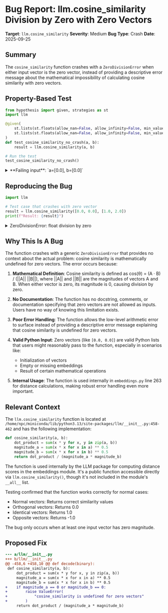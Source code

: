 # Bug Report: llm.cosine_similarity Division by Zero with Zero Vectors

**Target**: `llm.cosine_similarity`
**Severity**: Medium
**Bug Type**: Crash
**Date**: 2025-09-25

## Summary

The `cosine_similarity` function crashes with a `ZeroDivisionError` when either input vector is the zero vector, instead of providing a descriptive error message about the mathematical impossibility of calculating cosine similarity with zero vectors.

## Property-Based Test

```python
from hypothesis import given, strategies as st
import llm

@given(
    st.lists(st.floats(allow_nan=False, allow_infinity=False, min_value=-1e10, max_value=1e10), min_size=1),
    st.lists(st.floats(allow_nan=False, allow_infinity=False, min_value=-1e10, max_value=1e10), min_size=1)
)
def test_cosine_similarity_no_crash(a, b):
    result = llm.cosine_similarity(a, b)

# Run the test
test_cosine_similarity_no_crash()
```

<details>

<summary>
**Failing input**: `a=[0.0], b=[0.0]`
</summary>
```
Traceback (most recent call last):
  File "/home/npc/pbt/agentic-pbt/worker_/9/hypo.py", line 12, in <module>
    test_cosine_similarity_no_crash()
    ~~~~~~~~~~~~~~~~~~~~~~~~~~~~~~~^^
  File "/home/npc/pbt/agentic-pbt/worker_/9/hypo.py", line 5, in test_cosine_similarity_no_crash
    st.lists(st.floats(allow_nan=False, allow_infinity=False, min_value=-1e10, max_value=1e10), min_size=1),
               ^^^
  File "/home/npc/miniconda/lib/python3.13/site-packages/hypothesis/core.py", line 2124, in wrapped_test
    raise the_error_hypothesis_found
  File "/home/npc/pbt/agentic-pbt/worker_/9/hypo.py", line 9, in test_cosine_similarity_no_crash
    result = llm.cosine_similarity(a, b)
  File "/home/npc/miniconda/lib/python3.13/site-packages/llm/__init__.py", line 462, in cosine_similarity
    return dot_product / (magnitude_a * magnitude_b)
           ~~~~~~~~~~~~^~~~~~~~~~~~~~~~~~~~~~~~~~~~~
ZeroDivisionError: float division by zero
Falsifying example: test_cosine_similarity_no_crash(
    # The test sometimes passed when commented parts were varied together.
    a=[0.0],  # or any other generated value
    b=[0.0],  # or any other generated value
)
```
</details>

## Reproducing the Bug

```python
import llm

# Test case that crashes with zero vector
result = llm.cosine_similarity([0.0, 0.0], [1.0, 2.0])
print(f"Result: {result}")
```

<details>

<summary>
ZeroDivisionError: float division by zero
</summary>
```
Traceback (most recent call last):
  File "/home/npc/pbt/agentic-pbt/worker_/9/repo.py", line 4, in <module>
    result = llm.cosine_similarity([0.0, 0.0], [1.0, 2.0])
  File "/home/npc/miniconda/lib/python3.13/site-packages/llm/__init__.py", line 462, in cosine_similarity
    return dot_product / (magnitude_a * magnitude_b)
           ~~~~~~~~~~~~^~~~~~~~~~~~~~~~~~~~~~~~~~~~~
ZeroDivisionError: float division by zero
```
</details>

## Why This Is A Bug

The function crashes with a generic `ZeroDivisionError` that provides no context about the actual problem: cosine similarity is mathematically undefined for zero vectors. The error occurs because:

1. **Mathematical Definition**: Cosine similarity is defined as cos(θ) = (A · B) / (||A|| ||B||), where ||A|| and ||B|| are the magnitudes of vectors A and B. When either vector is zero, its magnitude is 0, causing division by zero.

2. **No Documentation**: The function has no docstring, comments, or documentation specifying that zero vectors are not allowed as inputs. Users have no way of knowing this limitation exists.

3. **Poor Error Handling**: The function allows the low-level arithmetic error to surface instead of providing a descriptive error message explaining that cosine similarity is undefined for zero vectors.

4. **Valid Python Input**: Zero vectors (like `[0.0, 0.0]`) are valid Python lists that users might reasonably pass to the function, especially in scenarios like:
   - Initialization of vectors
   - Empty or missing embeddings
   - Result of certain mathematical operations

5. **Internal Usage**: The function is used internally in `embeddings.py` line 263 for distance calculations, making robust error handling even more important.

## Relevant Context

The `llm.cosine_similarity` function is located at `/home/npc/miniconda/lib/python3.13/site-packages/llm/__init__.py:458-462` and has the following implementation:

```python
def cosine_similarity(a, b):
    dot_product = sum(x * y for x, y in zip(a, b))
    magnitude_a = sum(x * x for x in a) ** 0.5
    magnitude_b = sum(x * x for x in b) ** 0.5
    return dot_product / (magnitude_a * magnitude_b)
```

The function is used internally by the LLM package for computing distance scores in the embeddings module. It's a public function accessible directly via `llm.cosine_similarity()`, though it's not included in the module's `__all__` list.

Testing confirmed that the function works correctly for normal cases:
- Normal vectors: Returns correct similarity values
- Orthogonal vectors: Returns 0.0
- Identical vectors: Returns 1.0
- Opposite vectors: Returns -1.0

The bug only occurs when at least one input vector has zero magnitude.

## Proposed Fix

```diff
--- a/llm/__init__.py
+++ b/llm/__init__.py
@@ -458,6 +458,10 @@ def decode(binary):
 def cosine_similarity(a, b):
     dot_product = sum(x * y for x, y in zip(a, b))
     magnitude_a = sum(x * x for x in a) ** 0.5
     magnitude_b = sum(x * x for x in b) ** 0.5
+    if magnitude_a == 0 or magnitude_b == 0:
+        raise ValueError(
+            "cosine_similarity is undefined for zero vectors"
+        )
     return dot_product / (magnitude_a * magnitude_b)
```